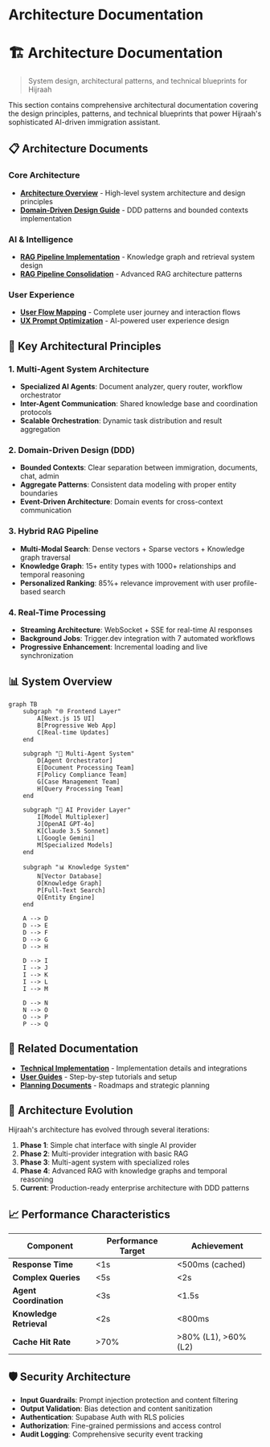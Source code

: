 # Architecture Documentation

# 🏗️ Architecture Documentation

> System design, architectural patterns, and technical blueprints for Hijraah

This section contains comprehensive architectural documentation covering the design principles, patterns, and technical blueprints that power Hijraah's sophisticated AI-driven immigration assistant.

## 📋 **Architecture Documents**

### **Core Architecture**
- **[Architecture Overview](./architecture-docs.md)** - High-level system architecture and design principles
- **[Domain-Driven Design Guide](./ddd-quick-start.md)** - DDD patterns and bounded contexts implementation

### **AI & Intelligence**
- **[RAG Pipeline Implementation](./IMPLEMENTATION_RAG_KG.md)** - Knowledge graph and retrieval system design
- **[RAG Pipeline Consolidation](./CONSOLIDATED_RAG_PIPELINE_PLAN.md)** - Advanced RAG architecture patterns

### **User Experience**
- **[User Flow Mapping](./HIJRAAH_USER_FLOW_MAP.md)** - Complete user journey and interaction flows
- **[UX Prompt Optimization](./hijraah-ux-prompt-optimized.md)** - AI-powered user experience design

## 🎯 **Key Architectural Principles**

### **1. Multi-Agent System Architecture**
- **Specialized AI Agents**: Document analyzer, query router, workflow orchestrator
- **Inter-Agent Communication**: Shared knowledge base and coordination protocols
- **Scalable Orchestration**: Dynamic task distribution and result aggregation

### **2. Domain-Driven Design (DDD)**
- **Bounded Contexts**: Clear separation between immigration, documents, chat, admin
- **Aggregate Patterns**: Consistent data modeling with proper entity boundaries
- **Event-Driven Architecture**: Domain events for cross-context communication

### **3. Hybrid RAG Pipeline**
- **Multi-Modal Search**: Dense vectors + Sparse vectors + Knowledge graph traversal
- **Knowledge Graph**: 15+ entity types with 1000+ relationships and temporal reasoning
- **Personalized Ranking**: 85%+ relevance improvement with user profile-based search

### **4. Real-Time Processing**
- **Streaming Architecture**: WebSocket + SSE for real-time AI responses
- **Background Jobs**: Trigger.dev integration with 7 automated workflows
- **Progressive Enhancement**: Incremental loading and live synchronization

## 📊 **System Overview**

```mermaid
graph TB
    subgraph "🌐 Frontend Layer"
        A[Next.js 15 UI]
        B[Progressive Web App]
        C[Real-time Updates]
    end

    subgraph "🤖 Multi-Agent System"
        D[Agent Orchestrator]
        E[Document Processing Team]
        F[Policy Compliance Team]
        G[Case Management Team]
        H[Query Processing Team]
    end

    subgraph "🧠 AI Provider Layer"
        I[Model Multiplexer]
        J[OpenAI GPT-4o]
        K[Claude 3.5 Sonnet]
        L[Google Gemini]
        M[Specialized Models]
    end

    subgraph "📊 Knowledge System"
        N[Vector Database]
        O[Knowledge Graph]
        P[Full-Text Search]
        Q[Entity Engine]
    end

    A --> D
    D --> E
    D --> F
    D --> G
    D --> H
    
    D --> I
    I --> J
    I --> K
    I --> L
    I --> M
    
    D --> N
    N --> O
    O --> P
    P --> Q
```

## 🔗 **Related Documentation**

- **[Technical Implementation](../technical/README.md)** - Implementation details and integrations
- **[User Guides](../guides/README.md)** - Step-by-step tutorials and setup
- **[Planning Documents](../planning/README.md)** - Roadmaps and strategic planning

## 🚀 **Architecture Evolution**

Hijraah's architecture has evolved through several iterations:

1. **Phase 1**: Simple chat interface with single AI provider
2. **Phase 2**: Multi-provider integration with basic RAG
3. **Phase 3**: Multi-agent system with specialized roles
4. **Phase 4**: Advanced RAG with knowledge graphs and temporal reasoning
5. **Current**: Production-ready enterprise architecture with DDD patterns

## 📈 **Performance Characteristics**

| Component | Performance Target | Achievement |
|-----------|-------------------|-------------|
| **Response Time** | <1s | <500ms (cached) |
| **Complex Queries** | <5s | <2s |
| **Agent Coordination** | <3s | <1.5s |
| **Knowledge Retrieval** | <2s | <800ms |
| **Cache Hit Rate** | >70% | >80% (L1), >60% (L2) |

## 🛡️ **Security Architecture**

- **Input Guardrails**: Prompt injection protection and content filtering
- **Output Validation**: Bias detection and content sanitization  
- **Authentication**: Supabase Auth with RLS policies
- **Authorization**: Fine-grained permissions and access control
- **Audit Logging**: Comprehensive security event tracking
